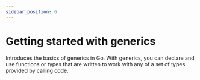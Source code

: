 ```yaml
---
sidebar_position: 6
---
```


# Getting started with generics

Introduces the basics of generics in Go. With generics, you can declare and use functions or types that are written to work with any of a set of types provided by calling code.
